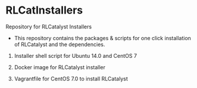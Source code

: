 # RLCatInstallers
Repository for RLCatalyst Installers

* This repository contains the packages & scripts for one click installation of RLCatalyst and the dependencies.


 1) Installer shell script for Ubuntu 14.0 and CentOS 7
 
 2) Docker image for RLCatalyst installer
 
 3) Vagrantfile for CentOS 7.0 to install RLCatalyst

